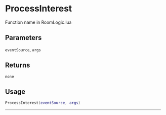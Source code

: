 # ProcessInterest
Function name in RoomLogic.lua
## Parameters
`eventSource`, `args`
## Returns
`none`
## Usage
```lua
ProcessInterest(eventSource, args)
```
---
